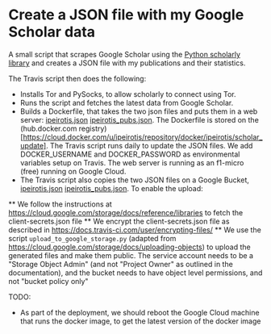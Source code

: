 # Create a JSON file with my Google Scholar data

A small script that scrapes Google Scholar using the [Python scholarly library](https://github.com/OrganicIrradiation/scholarly)
and creates a JSON file with my publications and their statistics.

The Travis script then does the following:
* Installs Tor and PySocks, to allow scholarly to connect using Tor.
* Runs the script and fetches the latest data from Google Scholar.
* Builds a Dockerfile, that takes the two json files and puts them in a web server: [ipeirotis.json](http://scholar.ipeirotis.org/ipeirotis.json) [ipeirotis_pubs.json](http://scholar.ipeirotis.org/ipeirotis_pubs.json). The Dockerfile is stored on the (hub.docker.com registry)[https://cloud.docker.com/u/ipeirotis/repository/docker/ipeirotis/scholar_update]. The Travis script runs daily to update the JSON files. We add DOCKER_USERNAME and DOCKER_PASSWORD as environmental variables setup on Travis. The web server is running as an f1-micro (free) running on Google Cloud.
* The Travis script also copies the two JSON files on a Google Bucket, [ipeirotis.json](https://storage.googleapis.com/publications_scholar/ipeirotis.json) [ipeirotis_pubs.json](hthttps://storage.googleapis.com/publications_scholar/ipeirotis_pubs.json). To enable the upload:

** We follow the instructions at https://cloud.google.com/storage/docs/reference/libraries to fetch the client-secrets.json file
** We encrypt the client-secrets.json file as described in https://docs.travis-ci.com/user/encrypting-files/
** We use the script `upload_to_google_storage.py` (adapted from https://cloud.google.com/storage/docs/uploading-objects) to upload the generated files and make them public. The service account needs to be a "Storage Object Admin" (and not "Project Owner" as outlined in the documentation), and the bucket needs to have object level permissions, and not "bucket policy only"


TODO: 
* As part of the deployment, we should reboot the Google Cloud machine that runs the docker image, to get the latest version of the docker image
